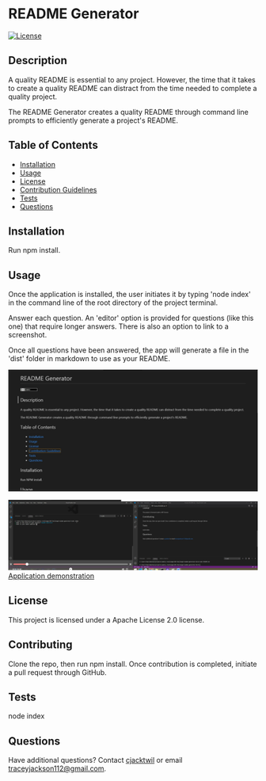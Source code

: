 
# README Generator
[![License](https://img.shields.io/badge/License-Apache%202.0-blue.svg)](https://opensource.org/licenses/Apache-2.0)

## Description
A quality README is essential to any project. However, the time that it takes to create a quality README can distract from the time needed to complete a quality project.

The README Generator creates a quality README through command line prompts to efficiently generate a project's README.

  
## Table of Contents
* [Installation](#installation)
* [Usage](#usage)
* [License](#license)
* [Contribution Guidelines](#contributing)
* [Tests](#tests)
* [Questions](#questions)
 
## Installation
Run npm install.

## Usage
Once the application is installed, the user initiates it by typing 'node index' in the command line of the root directory of the project terminal.

Answer each question. An 'editor' option is provided for questions (like this one) that require longer answers. There is also an option to link to a screenshot.

Once all questions have been answered, the app will generate a file in the 'dist' folder in markdown to use as your README.


![Application screenshot](./assets/screenshot.jpg)

[![Application demonstration](./assets/videoScreenshot.jpg)](https://youtu.be/FWdyY99hR_g "Application demonstration")
[Application demonstration](https://youtu.be/FWdyY99hR_g)

## License
This project is licensed under a Apache License 2.0 license. 

## Contributing
Clone the repo, then run npm install. Once contribution is completed, initiate a pull request through GitHub.

## Tests
node index

## Questions
Have additional questions? Contact [cjacktwil](http://github.com.cjacktwil) or email traceyjackson112@gmail.com.
